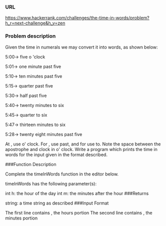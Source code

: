 ### URL
https://www.hackerrank.com/challenges/the-time-in-words/problem?h_r=next-challenge&h_v=zen

### Problem description

Given the time in numerals we may convert it into words, as shown below:

5:00-> five o 'clock

5:01-> one minute past five

5:10-> ten minutes past five

5:15-> quarter past five

5:30->  half past five

5:40-> twenty minutes to six

5:45-> quarter to six

5:47-> thirteen minutes to six

5:28-> twenty eight minutes past five

At , use o' clock. For , use past, and for  use to. Note the space between the apostrophe and clock in o' clock. Write a program which prints the time in words for the input given in the format described.

###Function Description

Complete the timeInWords function in the editor below.

timeInWords has the following parameter(s):

int h: the hour of the day
int m: the minutes after the hour
###Returns

string: a time string as described
###Input Format

The first line contains , the hours portion The second line contains , the minutes portion
